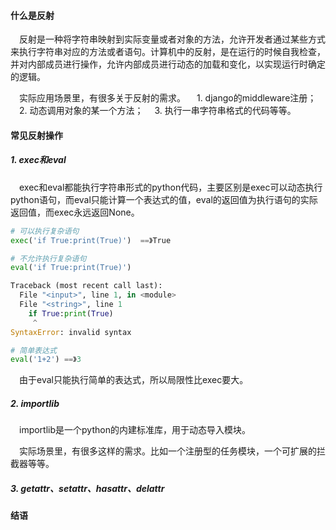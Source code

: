 #### 什么是反射

&ensp;&ensp;反射是一种将字符串映射到实际变量或者对象的方法，允许开发者通过某些方式来执行字符串对应的方法或者语句。计算机中的反射，是在运行的时候自我检查，并对内部成员进行操作，允许内部成员进行动态的加载和变化，以实现运行时确定的逻辑。

&ensp;&ensp;实际应用场景里，有很多关于反射的需求。
&ensp;&ensp;1. django的middleware注册；
&ensp;&ensp;2. 动态调用对象的某一个方法；
&ensp;&ensp;3. 执行一串字符串格式的代码等等。

#### 常见反射操作

##### 1. exec和eval

&ensp;&ensp;exec和eval都能执行字符串形式的python代码，主要区别是exec可以动态执行python语句，而eval只能计算一个表达式的值，eval的返回值为执行语句的实际返回值，而exec永远返回None。

```Python
# 可以执行复杂语句
exec('if True:print(True)')  ==》True

# 不允许执行复杂语句
eval('if True:print(True)')

Traceback (most recent call last):
  File "<input>", line 1, in <module>
  File "<string>", line 1
    if True:print(True)
     ^
SyntaxError: invalid syntax

# 简单表达式
eval('1+2') ==》3
```

&ensp;&ensp;由于eval只能执行简单的表达式，所以局限性比exec要大。

##### 2. importlib

&ensp;&ensp;importlib是一个python的内建标准库，用于动态导入模块。

&ensp;&ensp;实际场景里，有很多这样的需求。比如一个注册型的任务模块，一个可扩展的拦截器等等。

##### 3. getattr、setattr、hasattr、delattr

#### 结语